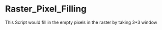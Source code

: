 # Raster_Pixel_Filling
This Script would fill in the empty pixels in the raster by taking 3*3 window 
